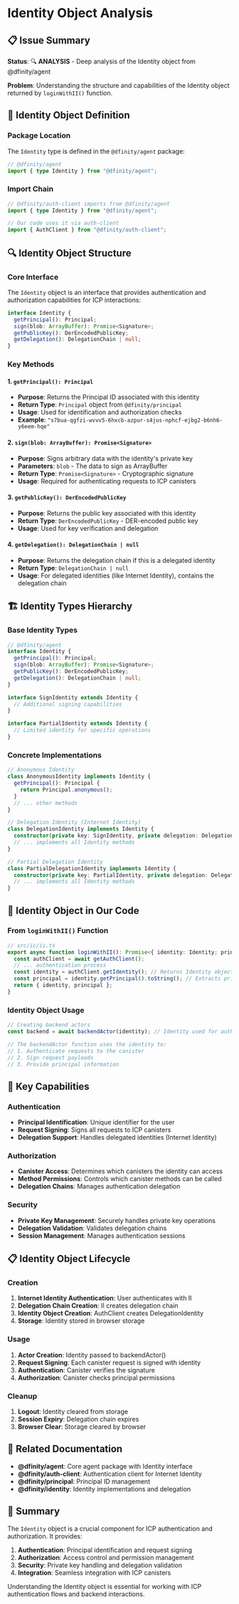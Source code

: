 # Identity Object Analysis

## 📋 **Issue Summary**

**Status**: 🔍 **ANALYSIS** - Deep analysis of the Identity object from @dfinity/agent

**Problem**: Understanding the structure and capabilities of the Identity object returned by `loginWithII()` function.

## 🎯 **Identity Object Definition**

### **Package Location**

The `Identity` type is defined in the `@dfinity/agent` package:

```typescript
// @dfinity/agent
import { type Identity } from "@dfinity/agent";
```

### **Import Chain**

```typescript
// @dfinity/auth-client imports from @dfinity/agent
import { type Identity } from "@dfinity/agent";

// Our code uses it via auth-client
import { AuthClient } from "@dfinity/auth-client";
```

## 🔍 **Identity Object Structure**

### **Core Interface**

The `Identity` object is an interface that provides authentication and authorization capabilities for ICP interactions:

```typescript
interface Identity {
  getPrincipal(): Principal;
  sign(blob: ArrayBuffer): Promise<Signature>;
  getPublicKey(): DerEncodedPublicKey;
  getDelegation(): DelegationChain | null;
}
```

### **Key Methods**

#### **1. `getPrincipal(): Principal`**

- **Purpose**: Returns the Principal ID associated with this identity
- **Return Type**: `Principal` object from `@dfinity/principal`
- **Usage**: Used for identification and authorization checks
- **Example**: `"s7bua-qgfzi-wvvv5-6hxcb-azpur-s4jus-nphcf-ejbg2-b6nh6-y6eem-hqe"`

#### **2. `sign(blob: ArrayBuffer): Promise<Signature>`**

- **Purpose**: Signs arbitrary data with the identity's private key
- **Parameters**: `blob` - The data to sign as ArrayBuffer
- **Return Type**: `Promise<Signature>` - Cryptographic signature
- **Usage**: Required for authenticating requests to ICP canisters

#### **3. `getPublicKey(): DerEncodedPublicKey`**

- **Purpose**: Returns the public key associated with this identity
- **Return Type**: `DerEncodedPublicKey` - DER-encoded public key
- **Usage**: Used for key verification and delegation

#### **4. `getDelegation(): DelegationChain | null`**

- **Purpose**: Returns the delegation chain if this is a delegated identity
- **Return Type**: `DelegationChain | null`
- **Usage**: For delegated identities (like Internet Identity), contains the delegation chain

## 🏗️ **Identity Types Hierarchy**

### **Base Identity Types**

```typescript
// @dfinity/agent
interface Identity {
  getPrincipal(): Principal;
  sign(blob: ArrayBuffer): Promise<Signature>;
  getPublicKey(): DerEncodedPublicKey;
  getDelegation(): DelegationChain | null;
}

interface SignIdentity extends Identity {
  // Additional signing capabilities
}

interface PartialIdentity extends Identity {
  // Limited identity for specific operations
}
```

### **Concrete Implementations**

```typescript
// Anonymous Identity
class AnonymousIdentity implements Identity {
  getPrincipal(): Principal {
    return Principal.anonymous();
  }
  // ... other methods
}

// Delegation Identity (Internet Identity)
class DelegationIdentity implements Identity {
  constructor(private key: SignIdentity, private delegation: DelegationChain) {}
  // ... implements all Identity methods
}

// Partial Delegation Identity
class PartialDelegationIdentity implements Identity {
  constructor(private key: PartialIdentity, private delegation: DelegationChain) {}
  // ... implements all Identity methods
}
```

## 🔧 **Identity Object in Our Code**

### **From `loginWithII()` Function**

```typescript
// src/ic/ii.ts
export async function loginWithII(): Promise<{ identity: Identity; principal: string }> {
  const authClient = await getAuthClient();
  // ... authentication process
  const identity = authClient.getIdentity(); // Returns Identity object
  const principal = identity.getPrincipal().toString(); // Extracts principal string
  return { identity, principal };
}
```

### **Identity Object Usage**

```typescript
// Creating backend actors
const backend = await backendActor(identity); // Identity used for authentication

// The backendActor function uses the identity to:
// 1. Authenticate requests to the canister
// 2. Sign request payloads
// 3. Provide principal information
```

## 🎯 **Key Capabilities**

### **Authentication**

- **Principal Identification**: Unique identifier for the user
- **Request Signing**: Signs all requests to ICP canisters
- **Delegation Support**: Handles delegated identities (Internet Identity)

### **Authorization**

- **Canister Access**: Determines which canisters the identity can access
- **Method Permissions**: Controls which canister methods can be called
- **Delegation Chains**: Manages authentication delegation

### **Security**

- **Private Key Management**: Securely handles private key operations
- **Delegation Validation**: Validates delegation chains
- **Session Management**: Manages authentication sessions

## 📋 **Identity Object Lifecycle**

### **Creation**

1. **Internet Identity Authentication**: User authenticates with II
2. **Delegation Chain Creation**: II creates delegation chain
3. **Identity Object Creation**: AuthClient creates DelegationIdentity
4. **Storage**: Identity stored in browser storage

### **Usage**

1. **Actor Creation**: Identity passed to backendActor()
2. **Request Signing**: Each canister request is signed with identity
3. **Authentication**: Canister verifies the signature
4. **Authorization**: Canister checks principal permissions

### **Cleanup**

1. **Logout**: Identity cleared from storage
2. **Session Expiry**: Delegation chain expires
3. **Browser Clear**: Storage cleared by browser

## 🔗 **Related Documentation**

- **@dfinity/agent**: Core agent package with Identity interface
- **@dfinity/auth-client**: Authentication client for Internet Identity
- **@dfinity/principal**: Principal ID management
- **@dfinity/identity**: Identity implementations and delegation

## 📝 **Summary**

The `Identity` object is a crucial component for ICP authentication and authorization. It provides:

1. **Authentication**: Principal identification and request signing
2. **Authorization**: Access control and permission management
3. **Security**: Private key handling and delegation validation
4. **Integration**: Seamless integration with ICP canisters

Understanding the Identity object is essential for working with ICP authentication flows and backend interactions.
